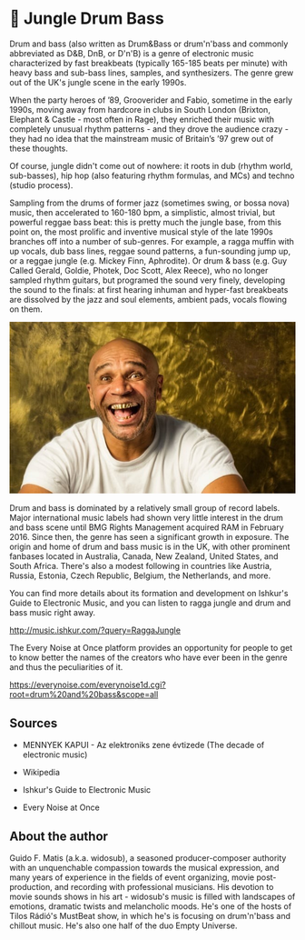 # 🎼 Jungle Drum Bass

Drum and bass (also written as Drum&Bass or drum'n'bass and commonly abbreviated as D&B, DnB, or D'n'B) is a genre of electronic music characterized by fast breakbeats (typically 165-185 beats per minute) with heavy bass and sub-bass lines, samples, and synthesizers. The genre grew out of the UK's jungle scene in the early 1990s.

When the party heroes of ’89, Grooverider and Fabio, sometime in the early 1990s, moving away from hardcore in clubs in South London (Brixton, Elephant & Castle - most often in Rage), they enriched their music with completely unusual rhythm patterns - and they drove the audience crazy - they had no idea that the mainstream music of Britain’s ’97 grew out of these thoughts.

Of course, jungle didn't come out of nowhere: it roots in dub (rhythm world, sub-basses), hip hop (also featuring rhythm formulas, and MCs) and techno (studio process).

Sampling from the drums of former jazz (sometimes swing, or bossa nova) music, then accelerated to 160-180 bpm, a simplistic, almost trivial, but powerful reggae bass beat: this is pretty much the jungle base, from this point on, the most prolific and inventive musical style of the late 1990s branches off into a number of sub-genres. For example, a ragga muffin with up vocals, dub bass lines, reggae sound patterns, a fun-sounding jump up, or a reggae jungle (e.g. Mickey Finn, Aphrodite). Or drum & bass (e.g. Guy Called Gerald, Goldie, Photek, Doc Scott, Alex Reece), who no longer sampled rhythm guitars, but programed the sound very finely, developing the sound to the finals: at first hearing inhuman and hyper-fast breakbeats are dissolved by the jazz and soul elements, ambient pads, vocals flowing on them.

![Goldie](_static/images/jungle_drum_bass/goldie.jpg)

Drum and bass is dominated by a relatively small group of record labels. Major international music labels had shown very little interest in the drum and bass scene until BMG Rights Management acquired RAM in February 2016. Since then, the genre has seen a significant growth in exposure. The origin and home of drum and bass music is in the UK, with other prominent fanbases located in Australia, Canada, New Zealand, United States, and South Africa. There's also a modest following in countries like Austria, Russia, Estonia, Czech Republic, Belgium, the Netherlands, and more.

You can find more details about its formation and development on Ishkur's Guide to Electronic Music, and you can listen to ragga jungle and drum and bass music right away.

<http://music.ishkur.com/?query=RaggaJungle>

The Every Noise at Once platform provides an opportunity for people to get to know better the names of the creators who have ever been in the genre and thus the peculiarities of it.

<https://everynoise.com/everynoise1d.cgi?root=drum%20and%20bass&scope=all>

## Sources

-	MENNYEK KAPUI - Az elektroniks zene évtizede (The decade of electronic music)

-	Wikipedia

-	Ishkur's Guide to Electronic Music

-	Every Noise at Once 

## About the author

Guido F. Matis (a.k.a. widosub), a seasoned producer-composer authority with an unquenchable compassion towards the musical expression, and many years of experience in the fields of event organizing, movie post-production, and recording with professional musicians. His devotion to movie sounds shows in his art - widosub's music is filled with landscapes of emotions, dramatic twists and melancholic moods. He's one of the hosts of Tilos Rádió's MustBeat show, in which he's is focusing on drum'n'bass and chillout music. He's also one half of the duo Empty Universe.